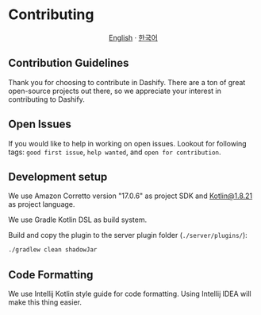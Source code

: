 # Contributing

<p align="center"><a href="https://github.com/MC-Dashify/plugin/blob/main/CONTRIBUTING.md">English</a> · <a href="https://github.com/MC-Dashify/plugin/blob/main/.github/documents/CONTRIBUTING.ko_KR.md">한국어</a></p>

## Contribution Guidelines

Thank you for choosing to contribute in Dashify. There are a ton of great open-source projects out there, so we
appreciate your interest in contributing to Dashify.

## Open Issues

If you would like to help in working on open issues. Lookout for following tags: `good first issue`, `help wanted`,
and `open for contribution`.

## Development setup

We use Amazon Corretto version "17.0.6" as project SDK and Kotlin@1.8.21 as project language.

We use Gradle Kotlin DSL as build system.

Build and copy the plugin to the server plugin folder (`./server/plugins/`):

```bash
./gradlew clean shadowJar
```

## Code Formatting

We use Intellij Kotlin style guide
for code formatting. Using Intellij IDEA will make this thing easier.

